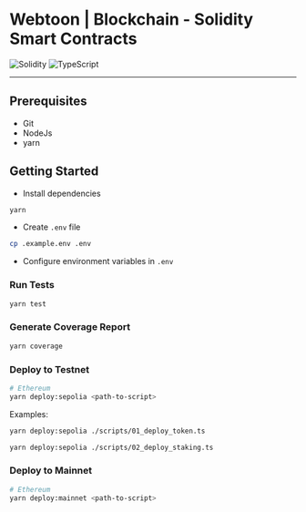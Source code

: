 # Webtoon | Blockchain - Solidity Smart Contracts

<img alt="Solidity" src="https://img.shields.io/badge/Solidity-e6e6e6?style=for-the-badge&logo=solidity&logoColor=black"/>  <img alt="TypeScript" src="https://img.shields.io/badge/typescript-%23007ACC.svg?style=for-the-badge&logo=typescript&logoColor=white"/>

<hr/>

## Prerequisites
- Git
- NodeJs
- yarn

## Getting Started

- Install dependencies

```sh
yarn
```

- Create `.env` file

```sh
cp .example.env .env
```

- Configure environment variables in `.env`

### Run Tests

```sh
yarn test
```

### Generate Coverage Report
```sh
yarn coverage
```

### Deploy to Testnet

```sh
# Ethereum
yarn deploy:sepolia <path-to-script>
```
Examples:
```sh
yarn deploy:sepolia ./scripts/01_deploy_token.ts

yarn deploy:sepolia ./scripts/02_deploy_staking.ts
```

### Deploy to Mainnet

```sh
# Ethereum
yarn deploy:mainnet <path-to-script>
```